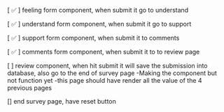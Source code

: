[ ✅ ] feeling form component, when submit it go to understand
    

[ ✅ ] understand form component, when submit it go to support
    
    
[ ✅ ] support form component, when submit it to comments
   
    
[ ✅ ] comments form component, when submit it to to review page
 
    
[  ] review component, when hit submit it will save the submission into database, also go to the end of survey page
    -Making the component but not function yet
    -this page should have render all the value of the 4 previous pages
    
[] end survey page, have reset button 